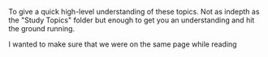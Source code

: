 To give a quick high-level understanding of these topics. Not as indepth as the "Study Topics" folder but enough to get you an understanding and hit the ground running.

I wanted to make sure that we were on the same page while reading